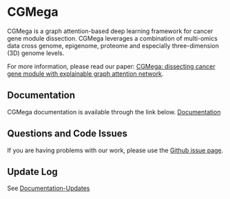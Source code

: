 # CGMega
CGMega is a graph attention-based deep learning framework for cancer gene module dissection. CGMega leverages a combination of multi-omics data cross genome, epigenome, proteome and especially three-dimension (3D) genome levels.

For more information, please read our paper: [CGMega: dissecting cancer gene module with explainable graph attention network]().

## Documentation
CGMega documentation is available through the link below.
[Documentation]()

## Questions and Code Issues
If you are having problems with our work, please use the [Github issue page]().

## Update Log
See [Documentation-Updates]()